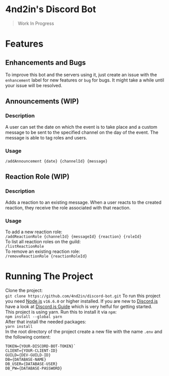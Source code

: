 # 4nd2in's Discord Bot  
> Work In Progress

# Features
## Enhancements and Bugs
To improve this bot and the servers using it, just create an issue with the `enhancement` label for new features or `bug` for bugs. It might take a while until your issue will be resolved. 

## Announcements (WIP)
### Description
A user can set the date on which the event is to take place and a custom message to be sent to the specified channel on the day of the event. The message is able to tag roles and users.
### Usage
`/addAnnouncement {date} {channelId} {message}`

## Reaction Role (WIP)
### Description
Adds a reaction to an existing message. When a user reacts to the created reaction, they receive the role associated with that reaction.
### Usage
To add a new reaction role:  
`/addReactionRole {channelId} {messageId} {reaction} {roleId}`  
To list all reaction roles on the guild:  
`/listReactionRole`  
To remove an existing reaction role:  
`/removeReactionRole {reactionRoleId}`

# Running The Project 
Clone the project:  
`git clone https://github.com/4nd2in/discord-bot.git`
To run this project you need [Node.js](https://nodejs.org/en/) `v16.6.0` or higher installed. If you are new to [Discord.js](https://discord.js.org/#/) have a look at [Discord.js Guide](https://discordjs.guide/) which is very helful for getting started.  
This project is using yarn. Run this to install it via `npm`:  
`npm install --global yarn`  
After that install the needed packages:  
`yarn install`  
In the root directory of the project create a new file with the name `.env` and the following content:

```
TOKEN={YOUR-DISCORD-BOT-TOKEN}`
CLIENT={YOUR-CLIENT-ID}
GUILD={DEV-GUILD-ID}
DB={DATABASE-NAME}
DB_USER={DATABASE-USER}
DB_PW={DATABASE-PASSWORD}
```
